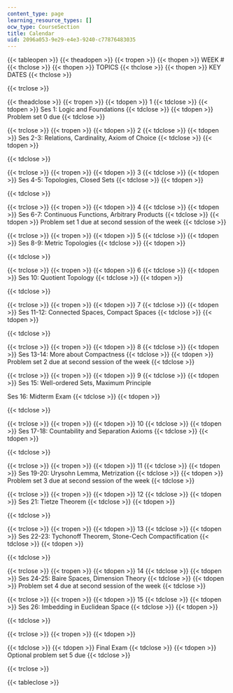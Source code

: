 ```yaml
---
content_type: page
learning_resource_types: []
ocw_type: CourseSection
title: Calendar
uid: 2096a053-9e29-e4e3-9240-c77876483035
---
```


{{< tableopen >}}
{{< theadopen >}}
{{< tropen >}}
{{< thopen >}}
WEEK #
{{< thclose >}}
{{< thopen >}}
TOPICS
{{< thclose >}}
{{< thopen >}}
KEY DATES
{{< thclose >}}

{{< trclose >}}

{{< theadclose >}}
{{< tropen >}}
{{< tdopen >}}
1
{{< tdclose >}}
{{< tdopen >}}
Ses 1: Logic and Foundations
{{< tdclose >}}
{{< tdopen >}}
Problem set 0 due
{{< tdclose >}}

{{< trclose >}}
{{< tropen >}}
{{< tdopen >}}
2
{{< tdclose >}}
{{< tdopen >}}
Ses 2-3: Relations, Cardinality, Axiom of Choice
{{< tdclose >}}
{{< tdopen >}}

{{< tdclose >}}

{{< trclose >}}
{{< tropen >}}
{{< tdopen >}}
3
{{< tdclose >}}
{{< tdopen >}}
Ses 4-5: Topologies, Closed Sets
{{< tdclose >}}
{{< tdopen >}}

{{< tdclose >}}

{{< trclose >}}
{{< tropen >}}
{{< tdopen >}}
4
{{< tdclose >}}
{{< tdopen >}}
Ses 6-7: Continuous Functions, Arbitrary Products
{{< tdclose >}}
{{< tdopen >}}
Problem set 1 due at second session of the week
{{< tdclose >}}

{{< trclose >}}
{{< tropen >}}
{{< tdopen >}}
5
{{< tdclose >}}
{{< tdopen >}}
Ses 8-9: Metric Topologies
{{< tdclose >}}
{{< tdopen >}}

{{< tdclose >}}

{{< trclose >}}
{{< tropen >}}
{{< tdopen >}}
6
{{< tdclose >}}
{{< tdopen >}}
Ses 10: Quotient Topology
{{< tdclose >}}
{{< tdopen >}}

{{< tdclose >}}

{{< trclose >}}
{{< tropen >}}
{{< tdopen >}}
7
{{< tdclose >}}
{{< tdopen >}}
Ses 11-12: Connected Spaces, Compact Spaces
{{< tdclose >}}
{{< tdopen >}}

{{< tdclose >}}

{{< trclose >}}
{{< tropen >}}
{{< tdopen >}}
8
{{< tdclose >}}
{{< tdopen >}}
Ses 13-14: More about Compactness
{{< tdclose >}}
{{< tdopen >}}
Problem set 2 due at second session of the week
{{< tdclose >}}

{{< trclose >}}
{{< tropen >}}
{{< tdopen >}}
9
{{< tdclose >}}
{{< tdopen >}}
Ses 15: Well-ordered Sets, Maximum Principle  
  
Ses 16: Midterm Exam
{{< tdclose >}}
{{< tdopen >}}

{{< tdclose >}}

{{< trclose >}}
{{< tropen >}}
{{< tdopen >}}
10
{{< tdclose >}}
{{< tdopen >}}
Ses 17-18: Countability and Separation Axioms
{{< tdclose >}}
{{< tdopen >}}

{{< tdclose >}}

{{< trclose >}}
{{< tropen >}}
{{< tdopen >}}
11
{{< tdclose >}}
{{< tdopen >}}
Ses 19-20: Urysohn Lemma, Metrization
{{< tdclose >}}
{{< tdopen >}}
Problem set 3 due at second session of the week
{{< tdclose >}}

{{< trclose >}}
{{< tropen >}}
{{< tdopen >}}
12
{{< tdclose >}}
{{< tdopen >}}
Ses 21: Tietze Theorem
{{< tdclose >}}
{{< tdopen >}}

{{< tdclose >}}

{{< trclose >}}
{{< tropen >}}
{{< tdopen >}}
13
{{< tdclose >}}
{{< tdopen >}}
Ses 22-23: Tychonoff Theorem, Stone-Cech Compactification
{{< tdclose >}}
{{< tdopen >}}

{{< tdclose >}}

{{< trclose >}}
{{< tropen >}}
{{< tdopen >}}
14
{{< tdclose >}}
{{< tdopen >}}
Ses 24-25: Baire Spaces, Dimension Theory
{{< tdclose >}}
{{< tdopen >}}
Problem set 4 due at second session of the week
{{< tdclose >}}

{{< trclose >}}
{{< tropen >}}
{{< tdopen >}}
15
{{< tdclose >}}
{{< tdopen >}}
Ses 26: Imbedding in Euclidean Space
{{< tdclose >}}
{{< tdopen >}}

{{< tdclose >}}

{{< trclose >}}
{{< tropen >}}
{{< tdopen >}}

{{< tdclose >}}
{{< tdopen >}}
Final Exam
{{< tdclose >}}
{{< tdopen >}}
Optional problem set 5 due
{{< tdclose >}}

{{< trclose >}}

{{< tableclose >}}